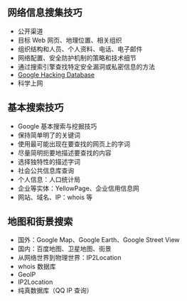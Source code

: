 ## 网络信息搜集技巧

-   公开渠道
-   目标 Web 网页、地理位置、相关组织
-   组织结构和人员、个人资料、电话、电子邮件
-   网络配置、安全防护机制的策略和技术细节
-   通过搜索引擎查找特定安全漏洞或私密信息的方法
-   [Google Hacking Database](https://www.exploit-db.com/google-hacking-database/)
-   科学上网

## 基本搜索技巧

-   Google 基本搜索与挖掘技巧
-   保持简单明了的关键词
-   使用最可能出现在要查找的网页上的字词
-   尽量简明扼要地描述要查找的内容
-   选择独特性的描述字词
-   社会公共信息库查询
-   个人信息：人口统计局
-   企业等实体：YellowPage、企业信用信息网
-   网站、域名、IP：whois 等

## 地图和街景搜索

-   国外：Google Map、Google Earth、Google Street View
-   国内：百度地图、卫星地图、街景
-   从网络世界到物理世界：IP2Location
-   whois 数据库
-   GeoIP
-   IP2Location
-   纯真数据库（QQ IP 查询）
